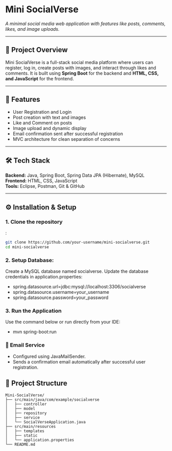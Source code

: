# Mini SocialVerse  
*A minimal social media web application with features like posts, comments, likes, and image uploads.*

---

## 📌 Project Overview
Mini SocialVerse is a full-stack social media platform where users can register, log in, create posts with images, and interact through likes and comments. It is built using **Spring Boot** for the backend and **HTML, CSS, and JavaScript** for the frontend.

---

## 🚀 Features
- User Registration and Login  
- Post creation with text and images  
- Like and Comment on posts  
- Image upload and dynamic display  
- Email confirmation sent after successful registration  
- MVC architecture for clean separation of concerns  

---

## 🛠️ Tech Stack
**Backend:** Java, Spring Boot, Spring Data JPA (Hibernate), MySQL  
**Frontend:** HTML, CSS, JavaScript  
**Tools:** Eclipse, Postman, Git & GitHub  

---

## ⚙️ Installation & Setup
### 1. Clone the repository
:
```bash
git clone https://github.com/your-username/mini-socialverse.git
cd mini-socialverse
```
### 2. Setup Database:
Create a MySQL database named socialverse.
Update the database credentials in application.properties:
  - spring.datasource.url=jdbc:mysql://localhost:3306/socialverse
  - spring.datasource.username=your_username
  - spring.datasource.password=your_password
### 3. Run the Application
Use the command below or run directly from your IDE:
  - mvn spring-boot:run
### 📧 Email Service
- Configured using JavaMailSender.
- Sends a confirmation email automatically after successful user registration.
## 📂 Project Structure
```
Mini-SocialVerse/
├── src/main/java/com/example/socialverse
│   ├── controller
│   ├── model
│   ├── repository
│   ├── service
│   └── SocialVerseApplication.java
├── src/main/resources
│   ├── templates
│   ├── static
│   └── application.properties
└── README.md


